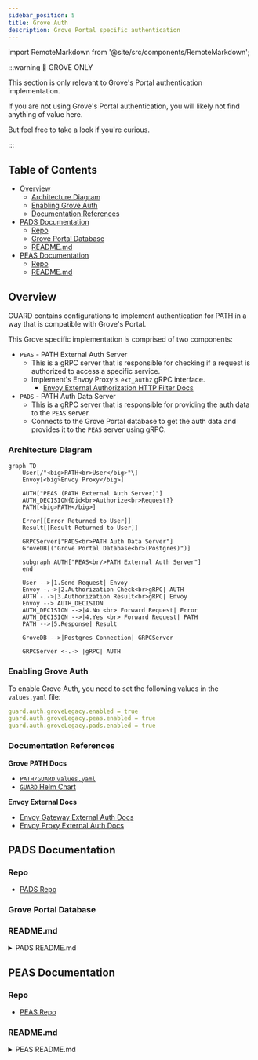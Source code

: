 ```yaml
---
sidebar_position: 5
title: Grove Auth
description: Grove Portal specific authentication
---
```


import RemoteMarkdown from '@site/src/components/RemoteMarkdown';

:::warning 🌿 GROVE ONLY

This section is only relevant to Grove's Portal authentication implementation.

If you are not using Grove's Portal authentication, you will likely not find anything of value here.

But feel free to take a look if you're curious.

:::

## Table of Contents <!-- omit in toc -->

- [Overview](#overview)
  - [Architecture Diagram](#architecture-diagram)
  - [Enabling Grove Auth](#enabling-grove-auth)
  - [Documentation References](#documentation-references)
- [PADS Documentation](#pads-documentation)
  - [Repo](#repo)
  - [Grove Portal Database](#grove-portal-database)
  - [README.md](#readmemd)
- [PEAS Documentation](#peas-documentation)
  - [Repo](#repo-1)
  - [README.md](#readmemd-1)


## Overview

GUARD contains configurations to implement authentication for PATH in a way that is compatible with Grove's Portal.

This Grove specific implementation is comprised of two components:

- `PEAS` - PATH External Auth Server
  - This is a gRPC server that is responsible for checking if a request is authorized to access a specific service.
  - Implement's Envoy Proxy's `ext_authz` gRPC interface.
    - [Envoy External Authorization HTTP Filter Docs](https://www.envoyproxy.io/docs/envoy/latest/configuration/http/http_filters/ext_authz_filter)
- `PADS` - PATH Auth Data Server
  - This is a gRPC server that is responsible for providing the auth data to the `PEAS` server.
  - Connects to the Grove Portal database to get the auth data and provides it to the `PEAS` server using gRPC.

### Architecture Diagram

```mermaid
graph TD
    User[/"<big>PATH<br>User</big>"\]
    Envoy[<big>Envoy Proxy</big>]

    AUTH["PEAS (PATH External Auth Server)"]
    AUTH_DECISION{Did<br>Authorize<br>Request?}
    PATH[<big>PATH</big>]

    Error[[Error Returned to User]]
    Result[[Result Returned to User]]

    GRPCServer["PADS<br>PATH Auth Data Server"]
    GroveDB[("Grove Portal Database<br>(Postgres)")]

    subgraph AUTH["PEAS<br/>PATH External Auth Server"]
    end

    User -->|1.Send Request| Envoy
    Envoy -.->|2.Authorization Check<br>gRPC| AUTH
    AUTH -.->|3.Authorization Result<br>gRPC| Envoy
    Envoy --> AUTH_DECISION
    AUTH_DECISION -->|4.No <br> Forward Request| Error
    AUTH_DECISION -->|4.Yes <br> Forward Request| PATH
    PATH -->|5.Response| Result

    GroveDB -->|Postgres Connection| GRPCServer

    GRPCServer <-.-> |gRPC| AUTH
```

### Enabling Grove Auth

To enable Grove Auth, you need to set the following values in the `values.yaml` file:

```yaml
guard.auth.groveLegacy.enabled = true
guard.auth.groveLegacy.peas.enabled = true
guard.auth.groveLegacy.pads.enabled = true
```

### Documentation References

**Grove PATH Docs**

- [`PATH/GUARD` `values.yaml`](./5_values.md)
- [`GUARD` Helm Chart](./3_guard.md)

**Envoy External Docs**

- [Envoy Gateway External Auth Docs](https://gateway.envoyproxy.io/docs/tasks/security/ext-auth/)
- [Envoy Proxy External Auth Docs](https://www.envoyproxy.io/docs/envoy/latest/configuration/http/http_filters/ext_authz_filter)

## PADS Documentation

### Repo

- [PADS Repo](https://github.com/buildwithgrove/path-auth-data-server)

### Grove Portal Database

<RemoteMarkdown src="https://raw.githubusercontent.com/buildwithgrove/path-auth-data-server/refs/heads/main/postgres/grove/README.md" />

### README.md

<details>
<summary>PADS README.md</summary>

<RemoteMarkdown src="https://raw.githubusercontent.com/buildwithgrove/path-auth-data-server/refs/heads/main/README.md" />

</details>

## PEAS Documentation

### Repo

- [PEAS Repo](https://github.com/buildwithgrove/path-external-auth-server)

### README.md

<details>
<summary>PEAS README.md</summary>

<RemoteMarkdown src="https://raw.githubusercontent.com/buildwithgrove/path-external-auth-server/refs/heads/main/README.md" />

</details>

